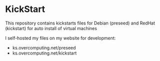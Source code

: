 # KickStart

This repository contains kickstarts files for Debian (preseed) and RedHat (kickstart) for auto install of virtual machines  

I self-hosted my files on my website for development:
- ks.overcomputing.net/preseed
- ks.overcomputing.net/kickstart